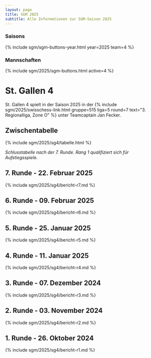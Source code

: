 ```yaml
---
layout: page
title: SGM 2025
subtitle: Alle Informationen zur SGM-Saison 2025
---
```


### Saisons

{% include sgm/sgm-buttons-year.html year=2025 team=4 %}

### Mannschaften

{% include sgm/2025/sgm-buttons.html active=4 %}

# St. Gallen 4

St. Gallen 4 spielt in der Saison 2025 in der
{% include sgm/2025/swisschess-link.html gruppe=515 liga=5 round=7 text="3. Regionalliga, Zone O" %} unter Teamcaptain
Jan Fecker.

## Zwischentabelle

{% include sgm/2025/sg4/tabelle.html %}

_Schlusstabelle nach der 7. Runde. Rang 1 qualifiziert sich für Aufstiegsspiele._

## 7. Runde - 22. Februar 2025

{% include sgm/2025/sg4/bericht-r7.md %}

## 6. Runde - 09. Februar 2025

{% include sgm/2025/sg4/bericht-r6.md %}

## 5. Runde - 25. Januar 2025

{% include sgm/2025/sg4/bericht-r5.md %}

## 4. Runde - 11. Januar 2025

{% include sgm/2025/sg4/bericht-r4.md %}

## 3. Runde - 07. Dezember 2024

{% include sgm/2025/sg4/bericht-r3.md %}

## 2. Runde - 03. November 2024

{% include sgm/2025/sg4/bericht-r2.md %}

## 1. Runde - 26. Oktober 2024

{% include sgm/2025/sg4/bericht-r1.md %}

<style>
table th, table td:nth-of-type(4) {
    white-space: nowrap;
}
</style>
